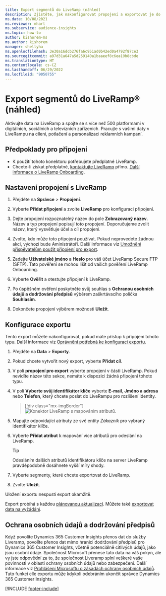 ```yaml
---
title: Export segmentů do LiveRamp (náhled)
description: Zjistěte, jak nakonfigurovat propojení a exportovat je do LiveRamp.
ms.date: 10/08/2021
ms.reviewer: mhart
ms.subservice: audience-insights
ms.topic: how-to
author: kishorem-ms
ms.author: kishorem
manager: shellyha
ms.openlocfilehash: 3e30a16dcb276fa6c951ad0b42ed0a4792f87ce3
ms.sourcegitcommit: a97d31a647a5d259140a1baaeef8c6ea10b8cbde
ms.translationtype: HT
ms.contentlocale: cs-CZ
ms.lasthandoff: 06/29/2022
ms.locfileid: "9050755"
---
```

# <a name="export-segments-to-liverampreg-preview"></a>Export segmentů do LiveRamp&reg; (náhled)

Aktivujte data na LiveRamp a spojte se s více než 500 platformami v digitálních, sociálních a televizních zařízeních. Pracujte s vašimi daty v LiveRampu na cílení, potlačení a personalizaci reklamních kampaní.

## <a name="prerequisites-for-a-connection"></a>Předpoklady pro připojení

- K použití tohoto konektoru potřebujete předplatné LiveRamp.
- Chcete-li získat předplatné, [kontaktujte LiveRamp](https://liveramp.com/contact/) přímo. [Další informace o LiveRamp Onboarding](https://liveramp.com/our-platform/data-onboarding/).

## <a name="set-up-connection-to-liveramp"></a>Nastavení propojení s LiveRamp

1. Přejděte na **Správce** > **Propojení**.

1. Vyberte **Přidat připojení** a zvolte **LiveRamp** pro konfiguraci připojení.

1. Dejte propojení rozpoznatelný název do pole **Zobrazovaný název**. Název a typ propojení popisují toto propojení. Doporučujeme zvolit název, který vysvětluje účel a cíl propojení.

1. Zvolte, kdo může toto připojení používat. Pokud neprovedete žádnou akci, výchozí bude Aministrátoři. Další informace viz [Umožnění přispěvatelům použít připojení pro export](connections.md#allow-contributors-to-use-a-connection-for-exports).

1. Zadejte **Uživatelské jméno** a **Heslo** pro váš účet LiveRamp Secure FTP (SFTP).
Tato pověření se mohou lišit od vašich pověření LiveRamp Onboarding.

1. Vyberte **Ověřit** a otestujte připojení k LiveRamp.

1. Po úspěšném ověření poskytněte svůj souhlas s **Ochranou osobních údajů a dodržování předpisů** výběrem zaškrtávacího políčka **Souhlasím**.

1. Dokončete propojení výběrem možnosti **Uložit**.

## <a name="configure-an-export"></a>Konfigurace exportu

Tento export můžete nakonfigurovat, pokud máte přístup k připojení tohoto typu. Další informace viz [Oprávnění potřebná ke konfiguraci exportu](export-destinations.md#set-up-a-new-export).

1. Přejděte na **Data** > **Exporty**.

1. Pokud chcete vytvořit nový export, vyberte **Přidat cíl**.

1. V poli **propojení pro export** vyberte propojení v části LiveRamp. Pokud nevidíte název této sekce, nemáte k dispozici žádná připojení tohoto typu.

1. V poli **Vyberte svůj identifikátor klíče** vyberte **E-mail**, **Jméno a adresa** nebo **Telefon**, který chcete poslat do LiveRampu pro rozlišení identity.
   > [!div class="mx-imgBorder"]
   > ![Konektor LiveRamp s mapováním atributů.](media/export-liveramp-segments.png "Konektor LiveRamp s mapováním atributů")

1. Mapujte odpovídající atributy ze své entity *Zákazník* pro vybraný identifikátor klíče.

1. Vyberte **Přidat atribut** k mapování více atributů pro odeslání na LiveRamp.

   > [!TIP]
   > Odesláním dalších atributů identifikátoru klíče na server LiveRamp pravděpodobně dosáhnete vyšší míry shody.

1. Vyberte segmenty, které chcete exportovat do LiveRamp.

1. Zvolte **Uložit**.

Uložení exportu nespustí export okamžitě.

Export probíhá s každou [plánovanou aktualizací](system.md#schedule-tab). Můžete také [exportovat data na vyžádání](export-destinations.md#run-exports-on-demand). 


## <a name="data-privacy-and-compliance"></a>Ochrana osobních údajů a dodržování předpisů

Když povolíte Dynamics 365 Customer Insights přenos dat do služby Liveramp, povolíte přenos dat mimo hranici dodržování předpisů pro Dynamics 365 Customer Insights, včetně potenciálně citlivých údajů, jako jsou osobní údaje. Společnost Microsoft přenese tato data na váš pokyn, ale vy jste odpovědní za to, že společnost Liveramp splní veškeré vaše povinnosti v oblasti ochrany osobních údajů nebo zabezpečení. Další informace viz [Prohlášení Microsoftu o zásadách ochrany osobních údajů](https://go.microsoft.com/fwlink/?linkid=396732).
Tuto funkci cíle exportu může kdykoli odebráním ukončit správce Dynamics 365 Customer Insights.

[!INCLUDE [footer-include](includes/footer-banner.md)]
